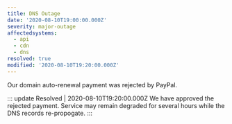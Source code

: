 ```yaml
---
title: DNS Outage
date: '2020-08-10T19:00:00.000Z'
severity: major-outage
affectedsystems:
  - api
  - cdn
  - dns
resolved: true
modified: '2020-08-10T19:20:00.000Z'
---
```

Our domain auto-renewal payment was rejected by PayPal.

::: update Resolved | 2020-08-10T19:20:00.000Z
We have approved the rejected payment. Service may remain degraded for several hours while the DNS records re-propogate.
:::

<!--- language code: en -->
